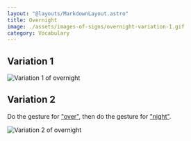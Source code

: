 ```yaml
---
layout: "@layouts/MarkdownLayout.astro"
title: Overnight
image: ./assets/images-of-signs/overnight-variation-1.gif
category: Vocabulary
---
```


## Variation 1

![Variation 1 of overnight](@signs/overnight-variation-1.gif)

## Variation 2

Do the gesture for ["over"](../over),
then do the gesture for ["night"](../night).

![Variation 2 of overnight](@signs/overnight-variation-2.gif)
